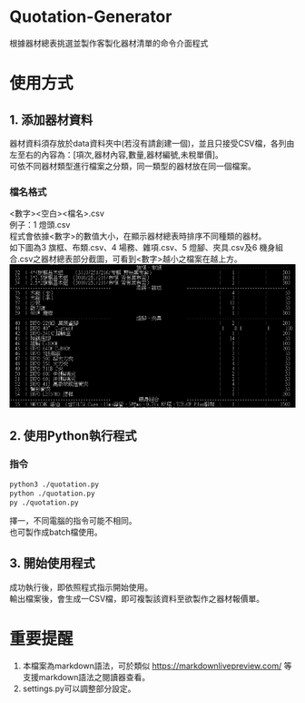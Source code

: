 # Quotation-Generator
根據器材總表挑選並製作客製化器材清單的命令介面程式

# 使用方式
## 1. 添加器材資料
器材資料須存放於data資料夾中(若沒有請創建一個)，並且只接受CSV檔，各列由左至右的內容為：[項次,器材內容,數量,器材編號,未稅單價]。</br>
可依不同器材類型進行檔案之分類，同一類型的器材放在同一個檔案。</br>
### 檔名格式
<數字><空白><檔名>.csv</br>
例子：1 燈頭.csv</br>
程式會依據<數字>的數值大小，在顯示器材總表時排序不同種類的器材。</br>
如下圖為3 旗框、布類.csv、4 場務、雜項.csv、5 燈腳、夾具.csv及6 機身組合.csv之器材總表部分截圖，可看到<數字>越小之檔案在越上方。
![](./example.PNG)

## 2. 使用Python執行程式
### 指令
```
python3 ./quotation.py
python ./quotation.py
py ./quotation.py
```
擇一，不同電腦的指令可能不相同。</br>
也可製作成batch檔使用。

## 3. 開始使用程式
成功執行後，即依照程式指示開始使用。</br>
輸出檔案後，會生成一CSV檔，即可複製該資料至欲製作之器材報價單。

# 重要提醒
1. 本檔案為markdown語法，可於類似 https://markdownlivepreview.com/ 等支援markdown語法之閱讀器查看。
2. settings.py可以調整部分設定。